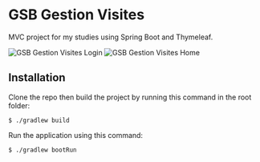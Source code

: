 # GSB Gestion Visites
MVC project for my studies using Spring Boot and Thymeleaf.

![GSB Gestion Visites Login](https://raw.githubusercontent.com/Axel-1/GSB-Gestion-Visites/master/src/main/resources/static/img/login.png)
![GSB Gestion Visites Home](https://raw.githubusercontent.com/Axel-1/Simple-Inventory/master/assets/img/home.png)

## Installation
Clone the repo then build the project by running this command in the root folder:
```
$ ./gradlew build
```

Run the application using this command:
```
$ ./gradlew bootRun
```